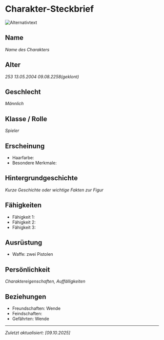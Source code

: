 # Charakter-Steckbrief
![Alternativtext](image/main.png)
## Name
*Name des Charakters*

## Alter
*253*
*13.05.2004*
*09.08.2258(geklont)*

## Geschlecht
*Männlich*

## Klasse / Rolle
*Spieler*

## Erscheinung
- Haarfarbe:
- Besondere Merkmale:

## Hintergrundgeschichte
*Kurze Geschichte oder wichtige Fakten zur Figur*

## Fähigkeiten
- Fähigkeit 1:
- Fähigkeit 2:
- Fähigkeit 3:

## Ausrüstung
- Waffe: zwei Pistolen

## Persönlichkeit
*Charaktereigenschaften, Auffälligkeiten*

## Beziehungen
- Freundschaften: Wende
- Feindschaften:
- Gefährten: Wende

---

*Zuletzt aktualisiert: [09.10.2025]*